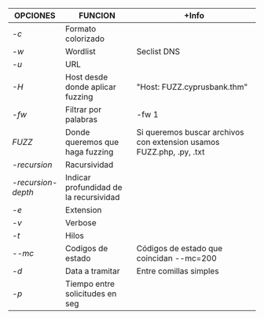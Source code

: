 | OPCIONES           | FUNCION                                | +Info                                                                |
| ------------------ | -------------------------------------- | -------------------------------------------------------------------- |
| *-c*               | Formato colorizado                     |                                                                      |
| *-w*               | Wordlist                               | Seclist DNS                                                          |
| *-u*               | URL                                    |                                                                      |
| *-H*               | Host desde donde aplicar fuzzing       | "Host: FUZZ.cyprusbank.thm"                                          |
| *-fw*              | Filtrar por palabras                   | -fw 1                                                                |
| *FUZZ*             | Donde queremos que haga fuzzing        | Si queremos buscar archivos con extension usamos FUZZ.php, .py, .txt |
| *-recursion*       | Racursividad                           |                                                                      |
| *-recursion-depth* | Indicar profundidad de la recursividad |                                                                      |
| *-e*               | Extension                              |                                                                      |
| *-v*               | Verbose                                |                                                                      |
| *-t*               | Hilos                                  |                                                                      |
| *--mc*             | Codigos de estado                      | Códigos de estado que coincidan --mc=200                             |
| *-d*               | Data a tramitar                        | Entre comillas simples                                               |
| *-p*               | Tiempo entre solicitudes en seg        |                                                                      |

